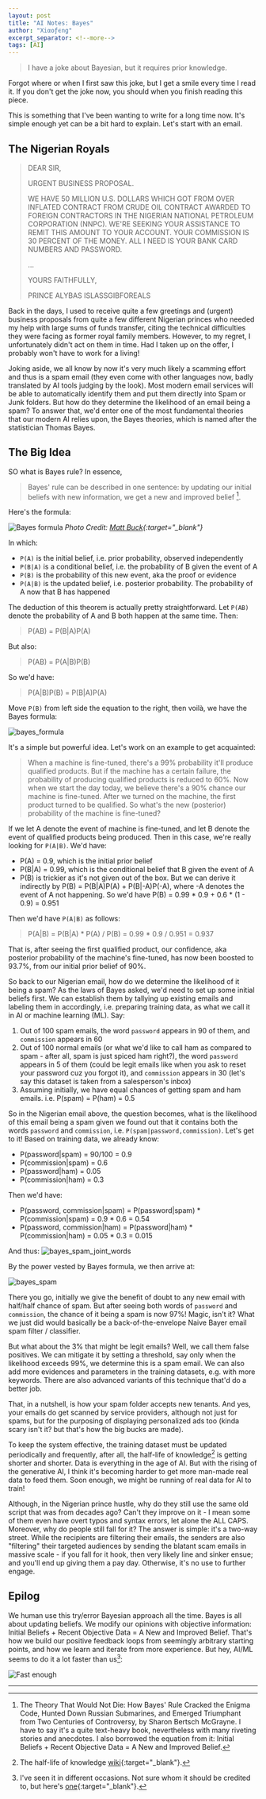 ```yaml
---
layout: post
title: "AI Notes: Bayes"
author: "Χiαoƒϵng"
excerpt_separator: <!--more-->
tags: [AI]
---
```


> I have a joke about Bayesian, but it requires prior knowledge<!--more-->.

Forgot where or when I first saw this joke, but I get a smile every time I read it. If you don't get the joke now, you should when you finish reading this piece.

This is something that I've been wanting to write for a long time now. It's simple enough yet can be a bit hard to explain. Let's start with an email.

## The Nigerian Royals

> DEAR SIR,
>
> URGENT BUSINESS PROPOSAL.
>
> WE HAVE 50 MILLION U.S. DOLLARS WHICH GOT FROM <!--more--> OVER INFLATED CONTRACT FROM CRUDE OIL CONTRACT AWARDED TO FOREIGN CONTRACTORS IN THE NIGERIAN NATIONAL PETROLEUM CORPORATION (NNPC). WE'RE SEEKING YOUR ASSISTANCE TO REMIT THIS AMOUNT TO YOUR ACCOUNT. YOUR COMMISSION IS 30 PERCENT OF THE MONEY. ALL I NEED IS YOUR BANK CARD NUMBERS AND PASSWORD.
>
> ...
>
> YOURS FAITHFULLY,
>
> PRINCE ALYBAS ISLASSGIBFOREALS

Back in the days, I used to receive quite a few greetings and (urgent) business proposals from quite a few different Nigerian princes who needed my help with large sums of funds transfer, citing the technical difficulties they were facing as former royal family members. However, to my regret, I unfortunately didn't act on them in time. Had I taken up on the offer, I probably won't have to work for a living!

Joking aside, we all know by now it's very much likely a scamming effort and thus is a spam email (they even come with other languages now, badly translated by AI tools judging by the look). Most modern email services will be able to automatically identify them and put them directly into Spam or Junk folders. But how do they determine the likelihood of an email being a spam? To answer that, we'd enter one of the most fundamental theories that our modern AI relies upon, the Bayes theories, which is named after the statistician Thomas Bayes.

## The Big Idea

SO what is Bayes rule? In essence,

> Bayes' rule can be described in one sentence: by updating our initial beliefs with new information, we get a new and improved belief [^fn1].

Here's the formula:

![Bayes formula](../assets/images/20231112/bayes_neon.jpeg)
*Photo Credit: [Matt Buck](https://www.flickr.com/photos/mattbuck007/3676624894){:target="_blank"}*

In which:

* `P(A)` is the initial belief, i.e. prior probability, observed independently
* `P(B|A)` is a conditional belief, i.e. the probability of B given the event of A
* `P(B)` is the probability of this new event, aka the proof or evidence
* `P(A|B)` is the updated belief, i.e. posterior probability. The probability of A now that B has happened

The deduction of this theorem is actually pretty straightforward. Let `P(AB)` denote the probability of A and B both happen at the same time. Then:

> P(AB) = P(B\|A)P(A)

But also:

> P(AB) = P(A\|B)P(B)

So we'd have:

> P(A\|B)P(B) = P(B\|A)P(A)

Move `P(B)` from left side the equation to the right, then voilà, we have the Bayes formula:

![bayes_formula](../assets/images/20231112/bayes_formula.png)

It's a simple but powerful idea. Let's work on an example to get acquainted:

> When a machine is fine-tuned, there's a 99% probability it'll produce qualified products. But if the machine has a certain failure, the probability of producing qualified products is reduced to 60%. Now when we start the day today, we believe there's a 90% chance our machine is fine-tuned. After we turned on the machine, the first product turned to be qualified. So what's the new (posterior) probability of the machine is fine-tuned?

If we let A denote the event of machine is fine-tuned, and let B denote the event of qualified products being produced. Then in this case, we're really looking for `P(A|B)`. We'd have:

* P(A) = 0.9, which is the initial prior belief
* P(B\|A) = 0.99, which is the conditional belief that B given the event of A
* P(B) is trickier as it's not given out of the box. But we can derive it indirectly by P(B) = P(B\|A)P(A) + P(B\|-A)P(-A), where -A denotes the event of A not happening. So we'd have P(B) = 0.99 * 0.9 + 0.6 * (1 - 0.9) = 0.951

Then we'd have `P(A|B)` as follows:

> P(A\|B) = P(B\|A) * P(A) / P(B) = 0.99 * 0.9 / 0.951 = 0.937

That is, after seeing the first qualified product, our confidence, aka posterior probability of the machine's fine-tuned, has now been boosted to 93.7%, from our initial prior belief of 90%.

So back to our Nigerian email, how do we determine the likelihood of it being a spam? As the laws of Bayes asked, we'd need to set up some initial beliefs first. We can establish them by tallying up existing emails and labeling them in accordingly, i.e. preparing training data, as what we call it in AI or machine learning (ML). Say:

1. Out of 100 spam emails, the word `password` appears in 90 of them, and `commission` appears in 60
2. Out of 100 normal emails (or what we'd like to call ham as compared to spam - after all, spam is just spiced ham right?), the word `password` appears in 5 of them (could be legit emails like when you ask to reset your password cuz you forgot it), and `commission` appears in 30 (let's say this dataset is taken from a salesperson's inbox)
3. Assuming initially, we have equal chances of getting spam and ham emails. i.e. P(spam) = P(ham) = 0.5

So in the Nigerian email above, the question becomes, what is the likelihood of this email being a spam given we found out that it contains both the words `password` and `commission`, i.e. `P(spam|password,commission)`. Let's get to it! Based on training data, we already know:

* P(password\|spam) = 90/100 = 0.9
* P(commission\|spam) = 0.6
* P(password\|ham) = 0.05
* P(commission\|ham) = 0.3

Then we'd have:

* P(password, commission\|spam) = P(password\|spam) * P(commission\|spam) = 0.9 * 0.6 = 0.54
* P(password, commission\|ham) = P(password\|ham) * P(commission\|ham) = 0.05 * 0.3 = 0.015

And thus:
![bayes_spam_joint_words](../assets/images/20231112/bayes_spam_joint_words.png)

By the power vested by Bayes formula, we then arrive at:

![bayes_spam](../assets/images/20231112/bayes_spam.png)

There you go, initially we give the benefit of doubt to any new email with half/half chance of spam. But after seeing both words of `password` and `commission`, the chance of it being a spam is now 97%! Magic, isn't it? What we just did would basically be a back-of-the-envelope Naive Bayer email spam filter / classifier.

But what about the 3% that might be legit emails? Well, we call them false positives. We can mitigate it by setting a threshold, say only when the likelihood exceeds 99%, we determine this is a spam email. We can also add more evidences and parameters in the training datasets, e.g. with more keywords. There are also advanced variants of this technique that'd do a better job.

That, in a nutshell, is how your spam folder accepts new tenants. And yes, your emails do get scanned by service providers, although not just for spams, but for the purposing of displaying personalized ads too (kinda scary isn't it? but that's how the big bucks are made).

To keep the system effective, the training dataset must be updated periodically and frequently, after all, the half-life of knowledge[^fn2] is getting shorter and shorter. Data is everything in the age of AI. But with the rising of the generative AI, I think it's becoming harder to get more man-made real data to feed them. Soon enough, we might be running of real data for AI to train!

Although, in the Nigerian prince hustle, why do they still use the same old script that was from decades ago? Can't they improve on it - I mean some of them even have overt typos and syntax errors, let alone the ALL CAPS. Moreover, why do people still fall for it? The answer is simple: it's a two-way street. While the recipients are filtering their emails, the senders are also "filtering" their targeted audiences by sending the blatant scam emails in massive scale - if you fall for it hook, then very likely line and sinker ensue; and you'll end up giving them a pay day. Otherwise, it's no use to further engage.

## Epilog

We human use this try/error Bayesian approach all the time. Bayes is all about updating beliefs. We modify our opinions with objective information: Initial Beliefs + Recent Objective Data = A New and Improved Belief. That's how we build our positive feedback loops from seemingly arbitrary starting points, and how we learn and iterate from more experience. But hey, AI/ML seems to do it a lot faster than us[^fn3]:

![Fast enough](../assets/images/20231112/ml_fast_enough.png)

---
[^fn1]: The Theory That Would Not Die: How Bayes' Rule Cracked the Enigma Code, Hunted Down Russian Submarines, and Emerged Triumphant from Two Centuries of Controversy, by Sharon Bertsch McGrayne. I have to say it's a quite text-heavy book, nevertheless with many riveting stories and anecdotes. I also borrowed the equation from it: Initial Beliefs + Recent Objective Data = A New and Improved Belief.
[^fn2]: The half-life of knowledge [wiki](https://en.wikipedia.org/wiki/Half-life_of_knowledge){:target="_blank"}.
[^fn3]: I've seen it in different occasions. Not sure whom it should be credited to, but here's [one](https://sprignaturemoves.com/machine-learning-2/){:target="_blank"}.
